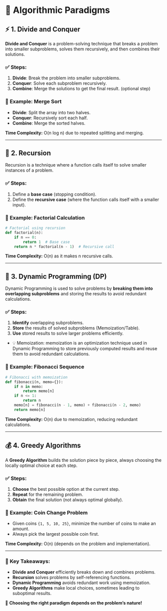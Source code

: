 # 📌 Algorithmic Paradigms


## ⚡ 1. Divide and Conquer
**Divide and Conquer** is a problem-solving technique that breaks a problem into smaller subproblems, solves them recursively, and then combines their solutions.

### ✅ **Steps**:
1. **Divide**: Break the problem into smaller subproblems.
2. **Conquer**: Solve each subproblem recursively.
3. **Combine**: Merge the solutions to get the final result. (optional step)

### 📌 **Example: Merge Sort**
- **Divide**: Split the array into two halves.
- **Conquer**: Recursively sort each half.
- **Combine**: Merge the sorted halves.

**Time Complexity:** O(n log n) due to repeated splitting and merging.

---

## 🔄 2. Recursion
Recursion is a technique where a function calls itself to solve smaller instances of a problem.

### ✅ **Steps**:
1. Define a **base case** (stopping condition).
2. Define the **recursive case** (where the function calls itself with a smaller input).

### 📌 **Example: Factorial Calculation**
```python
# Factorial using recursion
def factorial(n):
    if n == 0:
        return 1  # Base case
    return n * factorial(n - 1)  # Recursive call
```
**Time Complexity:** O(n) as it makes n recursive calls.

---

## 🎯 3. Dynamic Programming (DP)
Dynamic Programming is used to solve problems by **breaking them into overlapping subproblems** and storing the results to avoid redundant calculations.

### ✅ **Steps**:
1. **Identify** overlapping subproblems.
2. **Store** the results of solved subproblems (Memoization/Table).
3. **Use** stored results to solve larger problems efficiently.

- 💡 Memoization: memoization is an optimization technique used in Dynamic Programming to store previously computed results and reuse them to avoid redundant calculations.

### 📌 **Example: Fibonacci Sequence**
```python
# Fibonacci with memoization
def fibonacci(n, memo={}):
    if n in memo:
        return memo[n]
    if n <= 1:
        return n
    memo[n] = fibonacci(n - 1, memo) + fibonacci(n - 2, memo)
    return memo[n]
```
**Time Complexity:** O(n) due to memoization, reducing redundant calculations.

---

## 💰 4. Greedy Algorithms
A **Greedy Algorithm** builds the solution piece by piece, always choosing the locally optimal choice at each step.

### ✅ **Steps**:
1. **Choose** the best possible option at the current step.
2. **Repeat** for the remaining problem.
3. **Obtain** the final solution (not always optimal globally).

### 📌 **Example: Coin Change Problem**
- Given coins `{1, 5, 10, 25}`, minimize the number of coins to make an amount.
- Always pick the largest possible coin first.

**Time Complexity:** O(n) (depends on the problem and implementation).

---

### 🚀 **Key Takeaways**:
- **Divide and Conquer** efficiently breaks down and combines problems.
- **Recursion** solves problems by self-referencing functions.
- **Dynamic Programming** avoids redundant work using memoization.
- **Greedy Algorithms** make local choices, sometimes leading to suboptimal results.

🔹 **Choosing the right paradigm depends on the problem’s nature!**

